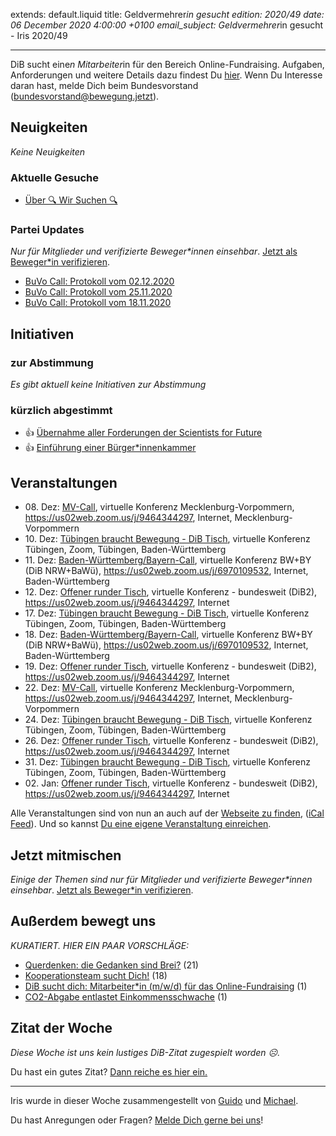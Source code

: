 
extends: default.liquid
title: Geldvermehrer*in gesucht
edition: 2020/49
date: 06 December 2020 4:00:00 +0100
email_subject: Geldvermehrer*in gesucht - Iris 2020/49

---
DiB sucht eine*n Mitarbeiter*in für den Bereich Online-Fundraising. Aufgaben, Anforderungen und weitere Details dazu findest Du [hier](https://marktplatz.bewegung.jetzt/t/dib-sucht-dich-mitarbeiter-in-m-w-d-fuer-das-online-fundraising/36687). Wenn Du Interesse daran hast, melde Dich beim Bundesvorstand (bundesvorstand@bewegung.jetzt).

## Neuigkeiten

_Keine Neuigkeiten_

### Aktuelle Gesuche

 - [Über 🔍 Wir Suchen 🔍](https://marktplatz.bewegung.jetzt/t/ueber-wir-suchen/8837)

### Partei Updates

_Nur für Mitglieder und verifizierte Beweger\*innen einsehbar_. [Jetzt als Beweger\*in verifizieren](https://bewegung.jetzt/bewegerin-werden/).

 - [BuVo Call: Protokoll vom 02.12.2020](https://marktplatz.bewegung.jetzt/t/buvo-call-protokoll-vom-02-12-2020/36677)
 - [BuVo Call: Protokoll vom 25.11.2020](https://marktplatz.bewegung.jetzt/t/buvo-call-protokoll-vom-25-11-2020/36627)
 - [BuVo Call: Protokoll vom 18.11.2020](https://marktplatz.bewegung.jetzt/t/buvo-call-protokoll-vom-18-11-2020/36529)

## Initiativen

### zur Abstimmung
_Es gibt aktuell keine Initiativen zur Abstimmung_

### kürzlich abgestimmt

 - 👍 [Übernahme aller Forderungen der Scientists for Future](https://abstimmen.bewegung.jetzt/initiative/304-ubernahme-aller-forderungen-der-scientists-for-future)
 - 👍 [Einführung einer Bürger*innenkammer](https://abstimmen.bewegung.jetzt/initiative/303-einfuhrung-einer-burgerinnenkammer)


## Veranstaltungen

 - 08.&nbsp;Dez: [MV-Call](https://bewegung.jetzt/veranstaltungen/mv-call-2/), virtuelle Konferenz Mecklenburg-Vorpommern, https://us02web.zoom.us/j/9464344297, Internet, Mecklenburg-Vorpommern
 - 10.&nbsp;Dez: [Tübingen braucht Bewegung - DiB Tisch](https://bewegung.jetzt/veranstaltungen/tuebingen-braucht-bewegung-dib-tisch-2-2020-12-10/), virtuelle Konferenz Tübingen, Zoom, Tübingen, Baden-Württemberg
 - 11.&nbsp;Dez: [Baden-Württemberg/Bayern-Call](https://bewegung.jetzt/veranstaltungen/baden-wuerttemberg-bayern-call-2020-12-11/), virtuelle Konferenz BW+BY (DiB NRW+BaWü), https://us02web.zoom.us/j/6970109532, Internet, Baden-Württemberg
 - 12.&nbsp;Dez: [Offener runder Tisch](https://bewegung.jetzt/veranstaltungen/offener-runder-tisch-2020-12-12/), virtuelle Konferenz - bundesweit (DiB2), https://us02web.zoom.us/j/9464344297, Internet
 - 17.&nbsp;Dez: [Tübingen braucht Bewegung - DiB Tisch](https://bewegung.jetzt/veranstaltungen/tuebingen-braucht-bewegung-dib-tisch-2-2020-12-17/), virtuelle Konferenz Tübingen, Zoom, Tübingen, Baden-Württemberg
 - 18.&nbsp;Dez: [Baden-Württemberg/Bayern-Call](https://bewegung.jetzt/veranstaltungen/baden-wuerttemberg-bayern-call-2020-12-18/), virtuelle Konferenz BW+BY (DiB NRW+BaWü), https://us02web.zoom.us/j/6970109532, Internet, Baden-Württemberg
 - 19.&nbsp;Dez: [Offener runder Tisch](https://bewegung.jetzt/veranstaltungen/offener-runder-tisch-2020-12-19/), virtuelle Konferenz - bundesweit (DiB2), https://us02web.zoom.us/j/9464344297, Internet
 - 22.&nbsp;Dez: [MV-Call](https://bewegung.jetzt/veranstaltungen/mv-call-2/), virtuelle Konferenz Mecklenburg-Vorpommern, https://us02web.zoom.us/j/9464344297, Internet, Mecklenburg-Vorpommern
 - 24.&nbsp;Dez: [Tübingen braucht Bewegung - DiB Tisch](https://bewegung.jetzt/veranstaltungen/tuebingen-braucht-bewegung-dib-tisch-2-2020-12-24/), virtuelle Konferenz Tübingen, Zoom, Tübingen, Baden-Württemberg
 - 26.&nbsp;Dez: [Offener runder Tisch](https://bewegung.jetzt/veranstaltungen/offener-runder-tisch-2020-12-26/), virtuelle Konferenz - bundesweit (DiB2), https://us02web.zoom.us/j/9464344297, Internet
 - 31.&nbsp;Dez: [Tübingen braucht Bewegung - DiB Tisch](https://bewegung.jetzt/veranstaltungen/tuebingen-braucht-bewegung-dib-tisch-2-2020-12-31/), virtuelle Konferenz Tübingen, Zoom, Tübingen, Baden-Württemberg
 - 02.&nbsp;Jan: [Offener runder Tisch](https://bewegung.jetzt/veranstaltungen/offener-runder-tisch-2021-01-02/), virtuelle Konferenz - bundesweit (DiB2), https://us02web.zoom.us/j/9464344297, Internet


Alle Veranstaltungen sind von nun an auch auf der [Webseite zu finden](https://bewegung.jetzt/veranstaltungen/), ([iCal Feed](https://bewegung.jetzt/?ical=1)). Und so kannst [Du eine eigene Veranstaltung einreichen](https://marktplatz.bewegung.jetzt/t/eine-veranstaltung-auf-der-webseite-einreichen/21379).

## Jetzt mitmischen

_Einige der Themen sind nur für Mitglieder und verifizierte Beweger\*innen einsehbar_. [Jetzt als Beweger\*in verifizieren](https://bewegung.jetzt/bewegerin-werden/).


## Außerdem bewegt uns

_KURATIERT. HIER EIN PAAR VORSCHLÄGE:_
 - [Querdenken: die Gedanken sind Brei?](https://marktplatz.bewegung.jetzt/t/querdenken-die-gedanken-sind-brei/36714) (21)
 - [Kooperationsteam sucht Dich!](https://marktplatz.bewegung.jetzt/t/kooperationsteam-sucht-dich/36688) (18)
 - [DiB sucht dich: Mitarbeiter*in (m/w/d) für das Online-Fundraising](https://marktplatz.bewegung.jetzt/t/dib-sucht-dich-mitarbeiter-in-m-w-d-fuer-das-online-fundraising/36687) (1)
 - [CO2-Abgabe entlastet Einkommensschwache](https://marktplatz.bewegung.jetzt/t/co2-abgabe-entlastet-einkommensschwache/36644) (1)


## Zitat der Woche
_Diese Woche ist uns kein lustiges DiB-Zitat zugespielt worden ☹._

Du hast ein gutes Zitat? [Dann reiche es hier ein.](https://marktplatz.bewegung.jetzt/t/fortsetzung-lustige-dib-zitate/24431)


---

Iris wurde in dieser Woche zusammengestellt von [Guido](https://marktplatz.bewegung.jetzt/u/Guido/) und [Michael](https://marktplatz.bewegung.jetzt/u/MichaelVoss/).

Du hast Anregungen oder Fragen? [Melde Dich gerne bei uns](https://marktplatz.bewegung.jetzt/t/neu-iris-die-woechtliche-zusammenfasssung-zum-sonntagsbrunch/10990)!

